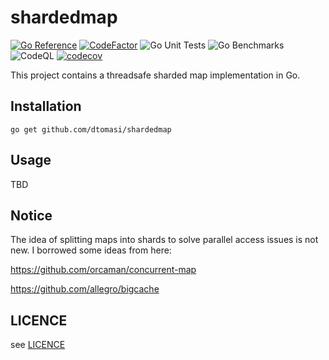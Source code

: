 # shardedmap

[![Go Reference](https://pkg.go.dev/badge/github.com/dtomasi/shardedmap.svg)](https://pkg.go.dev/github.com/dtomasi/shardedmap)
[![CodeFactor](https://www.codefactor.io/repository/github/dtomasi/shardedmap/badge?s=1266a4bec84923fd1abf7d127bccc625b095c592)](https://www.codefactor.io/repository/github/dtomasi/shardedmap)
![Go Unit Tests](https://github.com/dtomasi/shardedmap/actions/workflows/build.yml/badge.svg)
![Go Benchmarks](https://github.com/dtomasi/shardedmap/actions/workflows/benchmark_cob.yml/badge.svg)
![CodeQL](https://github.com/dtomasi/shardedmap/actions/workflows/codeql-analysis.yml/badge.svg)
[![codecov](https://codecov.io/gh/dtomasi/shardedmap/branch/main/graph/badge.svg?token=9fqDqF2uxF)](https://codecov.io/gh/dtomasi/shardedmap)

This project contains a threadsafe sharded map implementation in Go.

## Installation

    go get github.com/dtomasi/shardedmap

## Usage

TBD

## Notice

The idea of splitting maps into shards to solve parallel access issues is not new. I borrowed some ideas from here:

https://github.com/orcaman/concurrent-map

https://github.com/allegro/bigcache

## LICENCE

see [LICENCE](LICENSE)
